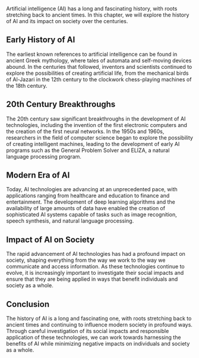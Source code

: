 
Artificial intelligence (AI) has a long and fascinating history, with roots stretching back to ancient times. In this chapter, we will explore the history of AI and its impact on society over the centuries.

Early History of AI
-------------------

The earliest known references to artificial intelligence can be found in ancient Greek mythology, where tales of automata and self-moving devices abound. In the centuries that followed, inventors and scientists continued to explore the possibilities of creating artificial life, from the mechanical birds of Al-Jazari in the 12th century to the clockwork chess-playing machines of the 18th century.

20th Century Breakthroughs
--------------------------

The 20th century saw significant breakthroughs in the development of AI technologies, including the invention of the first electronic computers and the creation of the first neural networks. In the 1950s and 1960s, researchers in the field of computer science began to explore the possibility of creating intelligent machines, leading to the development of early AI programs such as the General Problem Solver and ELIZA, a natural language processing program.

Modern Era of AI
----------------

Today, AI technologies are advancing at an unprecedented pace, with applications ranging from healthcare and education to finance and entertainment. The development of deep learning algorithms and the availability of large amounts of data have enabled the creation of sophisticated AI systems capable of tasks such as image recognition, speech synthesis, and natural language processing.

Impact of AI on Society
-----------------------

The rapid advancement of AI technologies has had a profound impact on society, shaping everything from the way we work to the way we communicate and access information. As these technologies continue to evolve, it is increasingly important to investigate their social impacts and ensure that they are being applied in ways that benefit individuals and society as a whole.

Conclusion
----------

The history of AI is a long and fascinating one, with roots stretching back to ancient times and continuing to influence modern society in profound ways. Through careful investigation of its social impacts and responsible application of these technologies, we can work towards harnessing the benefits of AI while minimizing negative impacts on individuals and society as a whole.
